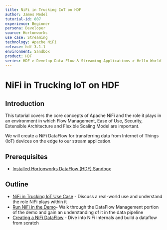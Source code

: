 ```yaml
---
title: NiFi in Trucking IoT on HDF
author: James Medel
tutorial-id: 807
experience: Beginner
persona: Developer
source: Hortonworks
use case: Streaming
technology: Apache NiFi
release: hdf-3.1.1
environment: Sandbox
product: HDF
series: HDF > Develop Data Flow & Streaming Applications > Hello World
---
```


# NiFi in Trucking IoT on HDF

## Introduction

This tutorial covers the core concepts of Apache NiFi and the role it plays in an environment in which Flow Management, Ease of Use, Security, Extensible Architecture and Flexible Scaling Model are important.

We will create a NiFi DataFlow for transferring data from Internet of Things (IoT) devices on the edge to our stream application.

## Prerequisites

-   [Installed Hortonworks DataFlow (HDF) Sandbox](https://hortonworks.com/downloads/#sandbox)

## Outline

-   [NiFi in Trucking IoT Use Case](https://hortonworks.com/tutorial/nifi-in-trucking-iot-on-hdf/section/1/) - Discuss a real-world use and understand the role NiFi plays within it
-   [Run NiFi in the Demo](https://hortonworks.com/tutorial/nifi-in-trucking-iot-on-hdf/section/2/)- Walk through the DataFlow Management portion of the demo and gain an understanding of it in the data pipeline
-   [Creating a NiFi DataFlow](https://hortonworks.com/tutorial/nifi-in-trucking-iot-on-hdf/section/3/) - Dive into NiFi internals and build a dataflow from scratch

